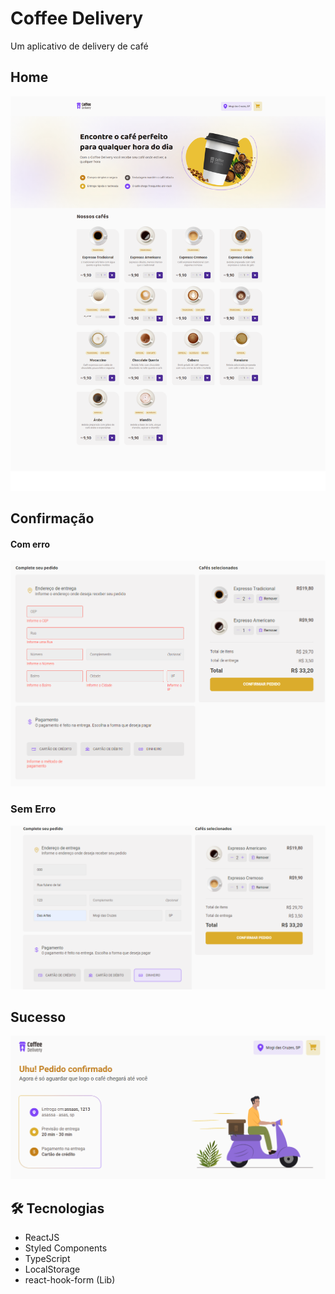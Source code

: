 # Coffee Delivery
Um aplicativo de delivery de café

## Home
![preview](./.github/home.png)

## Confirmação
#### Com erro
![preview](./.github/order-error.png)

### Sem Erro
![preview](./.github/order-preview.png)

## Sucesso
![preview](./.github/success.png)


## 🛠 Tecnologias
- ReactJS
- Styled Components
- TypeScript
- LocalStorage
- react-hook-form (Lib)
